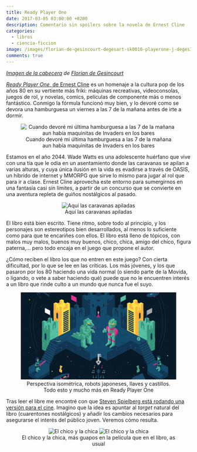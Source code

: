 ```yaml
---
title: Ready Player One
date: 2017-03-05 03:00:00 +0200
description: Comentario sin spoilers sobre la novela de Ernest Cline
categories:
  - libros
  - ciencia-ficcion
image: /images/florian-de-gesincourt-degesart-sk0010-playerone-j-deges1500.jpg
comments: true
---
```

_[Imagen de la cabecera](https://www.artstation.com/artwork/bg49G) de [Florian de Gesincourt](https://www.artstation.com/artist/degesart)_

[*Ready Player One*, de Ernest Cline](https://www.amazon.es/Ready-player-one-Grandes-novelas/dp/8466649174/) es un homenaje a la cultura pop de los años 80 en su vertiente más friki: máquinas recreativas, videoconsolas, juegos de rol, y novelas, comics, películas de componente más o menos fantástico. Conmigo la fórmula funcionó muy bien, y lo devoré como se devora una hamburguesa un viernes a las 7 de la mañana antes de irte a dormir. 

<div style="text-align:center">
    <figure>
        <img style="width:400px" alt="Cuando devoré mi última hamburguesa a las 7 de la mañana aun había maquinitas de Invaders en los bares" src="https://images-na.ssl-images-amazon.com/images/I/71teOCvL2TL.jpg" />  
        <figcaption>Cuando devoré mi última hamburguesa a las 7 de la mañana aun había maquinitas de Invaders en los bares</figcaption>
    </figure>
</div>

Estamos en el año 2044. Wade Watts es una adolescente huérfano que vive con una tía que le odia en un asentamiento donde las caravanas se apilan a varias alturas, y cuya única ilusión en la vida es evadirse a través de OASIS, un híbrido de internet y MMORPG que sirve lo mismo para jugar al rol que para ir a clase. Ernest Cline aprovecha este entorno para sumergirnos en una fantasía casi sin límites, a partir de un concurso que se convierte en una aventura repleta de guiños nostálgicos al pasado.

<div style="text-align:center">
    <figure>
        <img style="width:400px" alt="Aquí las caravanas apiladas" src="http://t2.gstatic.com/images?q=tbn:ANd9GcQWpxNZupWTxKEoVaD-U0C_wC7cIkfUFtRRj12M4an8tl1rwj9p" />  
        <figcaption>Aquí las caravanas apiladas</figcaption>
    </figure>
</div>

El libro está bien escrito. Tiene ritmo, sobre todo al principio, y los personajes son estereotipos bien desarrollados, al menos lo suficiente como para que te encariñes con ellos. El libro está lleno de tópicos, con malos muy malos, buenos muy buenos, chico, chica, amigo del chico, figura paterna,... pero todo encaja en el juego que propone el autor.

¿Cómo reciben el libro los que no entren en este juego? Con cierta dificultad, por lo que se lee en las críticas. Los más jóvenes, y los que pasaron por los 80 haciendo una vida normal (o siendo parte de la Movida, o ligando, o vete a saber haciendo qué) puede que no le encuentren interés a un libro que rinde culto a un mundo que nunca fue el suyo.

<div style="text-align:center">
    <figure>
        <img alt="Perspectiva isométrica, robots japoneses, llaves y castillos. Todo esto y mucho más en Ready Player One" src="/images/rpo.jpg" />  
        <figcaption>Perspectiva isométrica, robots japoneses, llaves y castillos. Todo esto y mucho más en Ready Player One</figcaption>
    </figure>
</div>

Tras leer el libre me encontré con que [Steven Spielberg está rodando una versión para el cine](https://es.wikipedia.org/wiki/Ready_Player_One_(pel%C3%ADcula)). Imagino que la idea es apuntar al _target_ natural del libro (cuarentones nostálgicos) y añadir los cambios necesarios para asegurarse el interés del público joven. Veremos cómo resulta.

<div style="text-align:center">
    <figure>
        <img alt="El chico y la chica" src="https://images-na.ssl-images-amazon.com/images/M/MV5BMTY1NDA5MTY0M15BMl5BanBnXkFtZTgwMzA3MDExOTE@._V1_UY317_CR14,0,214,317_AL_.jpg" />  
        <img alt="El chico y la chica" src="https://s-media-cache-ak0.pinimg.com/236x/38/14/30/3814303a211c6f94afbd4d977e0ff803.jpg" />  
        <figcaption>El chico y la chica, más guapos en la película que en el libro, as usual</figcaption>
    </figure>
</div>

